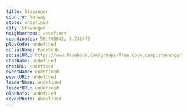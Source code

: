 ```yaml
---
title: Stavanger
country: Norway
state: undefined
city: Stavanger
neighborhood: undefined
coordinates: 58.968043, 5.732472
plusCode: undefined
socialName: Facebook
socialURL: https://www.facebook.com/groups/free.code.camp.stavanger
chatName: undefined
chatURL: undefined
eventName: undefined
eventURL: undefined
leaderName: undefined
leaderURL: undefined
oldPhoto: undefined
coverPhoto: undefined
---
```

